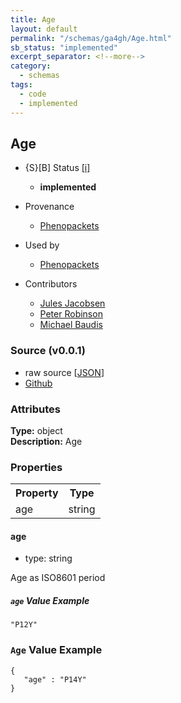```yaml
---
title: Age
layout: default
permalink: "/schemas/ga4gh/Age.html"
sb_status: "implemented"
excerpt_separator: <!--more-->
category:
  - schemas
tags:
  - code
  - implemented
---
```



## Age

* {S}[B] Status  [[i]](https://schemablocks.org/about/sb-status-levels.html)
    - __implemented__

* Provenance  

    - [Phenopackets](https://github.com/phenopackets/phenopacket-schema/blob/master/docs/age.rst)  
* Used by  

    - [Phenopackets](https://github.com/phenopackets/phenopacket-schema/blob/master/docs/age.rst)  
* Contributors  

    - [Jules Jacobsen](https://orcid.org/0000-0002-3265-15918)  
    - [Peter Robinson](https://orcid.org/0000-0002-0736-91998)  
    - [Michael Baudis](https://orcid.org/0000-0002-9903-4248)  
<!--more-->

### Source (v0.0.1)

* raw source [[JSON](./current/Age.json)]
* [Github](https://github.com/ga4gh-schemablocks/sb-phenopackets/blob/master/schemas/Age.yaml)

### Attributes
  
__Type:__ object  
__Description:__ Age

### Properties

<table>
  <tr>
    <th>Property</th>
    <th>Type</th>
  </tr>
  <tr>
    <td>age</td>
    <td>string</td>
  </tr>

</table>


#### age

* type: string

Age as ISO8601 period

##### `age` Value Example  

```
"P12Y"
```


### `Age` Value Example  

```
{
   "age" : "P14Y"
}
```


